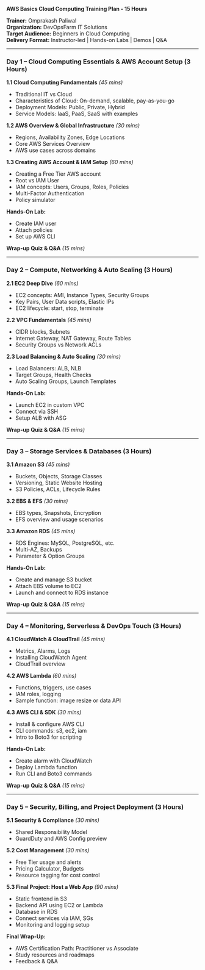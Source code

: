 **AWS Basics Cloud Computing Training Plan - 15 Hours**

**Trainer:** Omprakash Paliwal  
**Organization:** DevOpsFarm IT Solutions  
**Target Audience:** Beginners in Cloud Computing  
**Delivery Format:** Instructor-led | Hands-on Labs | Demos | Q&A  

---

### **Day 1 – Cloud Computing Essentials & AWS Account Setup (3 Hours)**

**1.1 Cloud Computing Fundamentals** *(45 mins)*
- Traditional IT vs Cloud
- Characteristics of Cloud: On-demand, scalable, pay-as-you-go
- Deployment Models: Public, Private, Hybrid
- Service Models: IaaS, PaaS, SaaS with examples

**1.2 AWS Overview & Global Infrastructure** *(30 mins)*
- Regions, Availability Zones, Edge Locations
- Core AWS Services Overview
- AWS use cases across domains

**1.3 Creating AWS Account & IAM Setup** *(60 mins)*
- Creating a Free Tier AWS account
- Root vs IAM User
- IAM concepts: Users, Groups, Roles, Policies
- Multi-Factor Authentication
- Policy simulator

**Hands-On Lab:**
- Create IAM user
- Attach policies
- Set up AWS CLI

**Wrap-up Quiz & Q&A** *(15 mins)*

---

### **Day 2 – Compute, Networking & Auto Scaling (3 Hours)**

**2.1 EC2 Deep Dive** *(60 mins)*
- EC2 concepts: AMI, Instance Types, Security Groups
- Key Pairs, User Data scripts, Elastic IPs
- EC2 lifecycle: start, stop, terminate

**2.2 VPC Fundamentals** *(45 mins)*
- CIDR blocks, Subnets
- Internet Gateway, NAT Gateway, Route Tables
- Security Groups vs Network ACLs

**2.3 Load Balancing & Auto Scaling** *(30 mins)*
- Load Balancers: ALB, NLB
- Target Groups, Health Checks
- Auto Scaling Groups, Launch Templates

**Hands-On Lab:**
- Launch EC2 in custom VPC
- Connect via SSH
- Setup ALB with ASG

**Wrap-up Quiz & Q&A** *(15 mins)*

---

### **Day 3 – Storage Services & Databases (3 Hours)**

**3.1 Amazon S3** *(45 mins)*
- Buckets, Objects, Storage Classes
- Versioning, Static Website Hosting
- S3 Policies, ACLs, Lifecycle Rules

**3.2 EBS & EFS** *(30 mins)*
- EBS types, Snapshots, Encryption
- EFS overview and usage scenarios

**3.3 Amazon RDS** *(45 mins)*
- RDS Engines: MySQL, PostgreSQL, etc.
- Multi-AZ, Backups
- Parameter & Option Groups

**Hands-On Lab:**
- Create and manage S3 bucket
- Attach EBS volume to EC2
- Launch and connect to RDS instance

**Wrap-up Quiz & Q&A** *(15 mins)*

---

### **Day 4 – Monitoring, Serverless & DevOps Touch (3 Hours)**

**4.1 CloudWatch & CloudTrail** *(45 mins)*
- Metrics, Alarms, Logs
- Installing CloudWatch Agent
- CloudTrail overview

**4.2 AWS Lambda** *(60 mins)*
- Functions, triggers, use cases
- IAM roles, logging
- Sample function: image resize or data API

**4.3 AWS CLI & SDK** *(30 mins)*
- Install & configure AWS CLI
- CLI commands: s3, ec2, iam
- Intro to Boto3 for scripting

**Hands-On Lab:**
- Create alarm with CloudWatch
- Deploy Lambda function
- Run CLI and Boto3 commands

**Wrap-up Quiz & Q&A** *(15 mins)*

---

### **Day 5 – Security, Billing, and Project Deployment (3 Hours)**

**5.1 Security & Compliance** *(30 mins)*
- Shared Responsibility Model
- GuardDuty and AWS Config preview

**5.2 Cost Management** *(30 mins)*
- Free Tier usage and alerts
- Pricing Calculator, Budgets
- Resource tagging for cost control

**5.3 Final Project: Host a Web App** *(90 mins)*
- Static frontend in S3
- Backend API using EC2 or Lambda
- Database in RDS
- Connect services via IAM, SGs
- Monitoring and logging setup

**Final Wrap-Up:**
- AWS Certification Path: Practitioner vs Associate
- Study resources and roadmaps
- Feedback & Q&A

